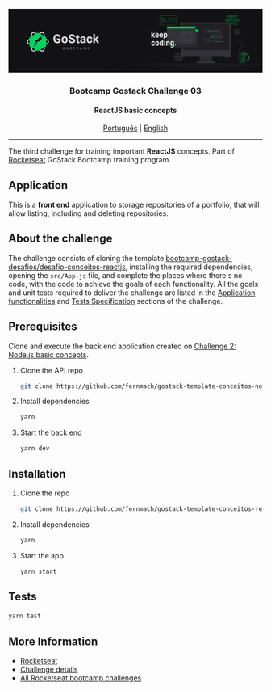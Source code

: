 ![header](assets/header.png)

<h3 align="center">
Bootcamp Gostack Challenge 03
</h3>

<h4 align="center">
ReactJS basic concepts
</h4>

<p align="center">
  <a href="README.md">Português</a> | 
  <a href="README.en.md">English</a>
</p>

---

The third challenge for training important **ReactJS** concepts. Part of [Rocketseat] GoStack Bootcamp training program.

## Application

This is a **front end** application to storage repositories of a portfolio, that will allow listing, including and deleting repositories.

## About the challenge
The challenge consists of cloning the template [bootcamp-gostack-desafios/desafio-conceitos-reactjs], installing the required dependencies, opening the `src/App.js` file, and complete the places where there's no code, 
with the code to achieve the goals of each functionality. All the goals and unit tests required to deliver the challenge are listed in the [Application functionalities] and [Tests Specification] sections of the challenge.

## Prerequisites

Clone and execute the back end application created on [Challenge 2: Node.js basic concepts].

1. Clone the API repo

    ```bash
    git clone https://github.com/fernmach/gostack-template-conceitos-nodejs.git
    ```

2. Install dependencies

    ```bash
    yarn
    ```

3. Start the back end

    ```bash
    yarn dev
    ```

## Installation

1. Clone the repo

    ```bash
    git clone https://github.com/fernmach/gostack-template-conceitos-reactjs.git
    ```

2. Install dependencies

    ```bash
    yarn
    ```

3. Start the app

    ```bash
    yarn start
    ```

## Tests

```bash
yarn test
```

## More Information

- [Rocketseat]
- [Challenge details](https://github.com/rocketseat-education/bootcamp-gostack-desafios/tree/master/desafio-conceitos-reactjs)
- [All Rocketseat bootcamp challenges](https://github.com/rocketseat-education/bootcamp-gostack-desafios/blob/master/README.en.md)

[Rocketseat]: https://rocketseat.com.br/
[Application functionalities]: https://github.com/rocketseat-education/bootcamp-gostack-desafios/tree/master/desafio-conceitos-reactjs#funcionalidades-da-aplica%C3%A7%C3%A3o
[Tests Specification]: https://github.com/rocketseat-education/bootcamp-gostack-desafios/tree/master/desafio-conceitos-reactjs#espec%C3%ADfica%C3%A7%C3%A3o-dos-testes
[bootcamp-gostack-desafios/desafio-conceitos-reactjs]: https://github.com/rocketseat-education/bootcamp-gostack-desafios/tree/master/desafio-conceitos-reactjs
[Challenge 2: Node.js basic concepts]: https://github.com/fernmach/gostack-template-conceitos-nodejs/blob/master/README.en.md